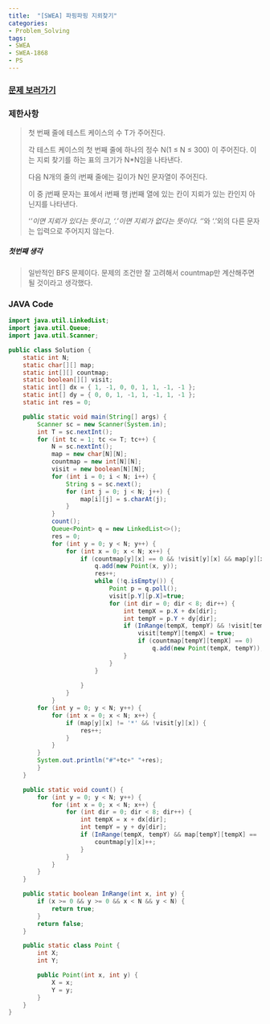 ```yaml
---
title:  "[SWEA] 파핑파핑 지뢰찾기"
categories:
- Problem_Solving
tags:
- SWEA
- SWEA-1868
- PS
---
```



### [문제 보러가기]( https://swexpertacademy.com/main/code/problem/problemDetail.do?contestProbId=AV5LwsHaD1MDFAXc&categoryId=AV5LwsHaD1MDFAXc&categoryType=CODE )



### 제한사항

>  첫 번째 줄에 테스트 케이스의 수 T가 주어진다.
>
> 각 테스트 케이스의 첫 번째 줄에 하나의 정수 N(1 ≤ N ≤ 300) 이 주어진다. 이는 지뢰 찾기를 하는 표의 크기가 N*N임을 나타낸다.
>
> 다음 N개의 줄의 i번째 줄에는 길이가 N인 문자열이 주어진다.
>
> 이 중 j번째 문자는 표에서 i번째 행 j번째 열에 있는 칸이 지뢰가 있는 칸인지 아닌지를 나타낸다.
>
> ‘*’이면 지뢰가 있다는 뜻이고, ‘.’이면 지뢰가 없다는 뜻이다. ‘*’와 ‘.’외의 다른 문자는 입력으로 주어지지 않는다. 

##### 첫번째 생각

> 일반적인 BFS 문제이다. 문제의 조건만 잘 고려해서 countmap만 계산해주면 될 것이라고 생각했다.



### JAVA Code

```java
import java.util.LinkedList;
import java.util.Queue;
import java.util.Scanner;

public class Solution {
	static int N;
	static char[][] map;
	static int[][] countmap;
	static boolean[][] visit;
	static int[] dx = { 1, -1, 0, 0, 1, 1, -1, -1 };
	static int[] dy = { 0, 0, 1, -1, 1, -1, 1, -1 };
	static int res = 0;

	public static void main(String[] args) {
		Scanner sc = new Scanner(System.in);
		int T = sc.nextInt();
		for (int tc = 1; tc <= T; tc++) {
			N = sc.nextInt();
			map = new char[N][N];
			countmap = new int[N][N];
			visit = new boolean[N][N];
			for (int i = 0; i < N; i++) {
				String s = sc.next();
				for (int j = 0; j < N; j++) {
					map[i][j] = s.charAt(j);
				}
			}
			count();
			Queue<Point> q = new LinkedList<>();
			res = 0;
			for (int y = 0; y < N; y++) {
				for (int x = 0; x < N; x++) {
					if (countmap[y][x] == 0 && !visit[y][x] && map[y][x] !='*') {
						q.add(new Point(x, y));
						res++;
						while (!q.isEmpty()) {
							Point p = q.poll();
							visit[p.Y][p.X]=true;
							for (int dir = 0; dir < 8; dir++) {
								int tempX = p.X + dx[dir];
								int tempY = p.Y + dy[dir];
								if (InRange(tempX, tempY) && !visit[tempY][tempX] && map[tempY][tempX] != '*') {
									visit[tempY][tempX] = true;
									if (countmap[tempY][tempX] == 0)
										q.add(new Point(tempX, tempY));
								}
							}
						}
						
					}
				}
			}
		for (int y = 0; y < N; y++) {
			for (int x = 0; x < N; x++) {
				if (map[y][x] != '*' && !visit[y][x]) {
					res++;
				}
			}
		}
		System.out.println("#"+tc+" "+res);
		}
	}

	public static void count() {
		for (int y = 0; y < N; y++) {
			for (int x = 0; x < N; x++) {
				for (int dir = 0; dir < 8; dir++) {
					int tempX = x + dx[dir];
					int tempY = y + dy[dir];
					if (InRange(tempX, tempY) && map[tempY][tempX] == '*') {
						countmap[y][x]++;
					}
				}
			}
		}
	}

	public static boolean InRange(int x, int y) {
		if (x >= 0 && y >= 0 && x < N && y < N) {
			return true;
		}
		return false;
	}

	public static class Point {
		int X;
		int Y;

		public Point(int x, int y) {
			X = x;
			Y = y;
		}
	}
}
```

